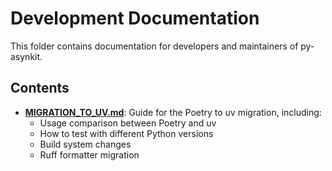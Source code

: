 # Development Documentation

This folder contains documentation for developers and maintainers of py-asynkit.

## Contents

- **[MIGRATION_TO_UV.md](MIGRATION_TO_UV.md)**: Guide for the Poetry to uv migration, including:
  - Usage comparison between Poetry and uv
  - How to test with different Python versions
  - Build system changes
  - Ruff formatter migration
